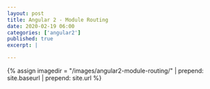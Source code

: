 ```yaml
---
layout: post
title: Angular 2 - Module Routing
date: 2020-02-19 06:00
categories: ['angular2']
published: true
excerpt: |

---
```


{% assign imagedir = "/images/angular2-module-routing/" | prepend: site.baseurl | prepend: site.url %}


